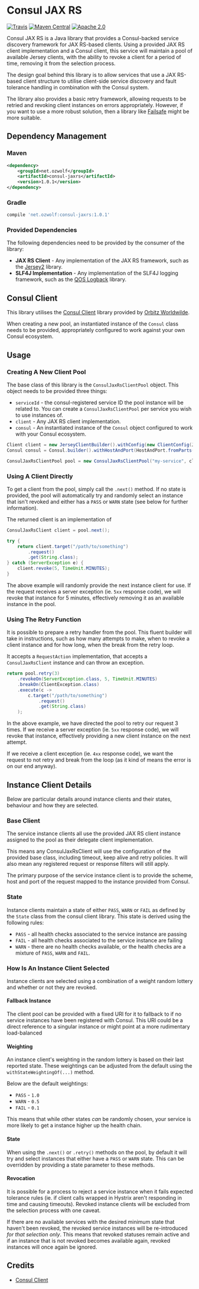 # Consul JAX RS

[![Travis](https://img.shields.io/travis/ozwolf-software/consul-jaxrs.svg?style=flat-square)](https://travis-ci.org/ozwolf-software/consul-jaxrs)
[![Maven Central](https://img.shields.io/maven-central/v/net.ozwolf/consul-jaxrs.svg?style=flat-square)](http://search.maven.org/#search%7Cgav%7C1%7Cg%3A%22net.ozwolf%22%20AND%20a%3A%22consul-jaxrs%22)
[![Apache 2.0](https://img.shields.io/badge/License-Apache%202.0-blue.svg?style=flat-square)](LICENSE)

Consul JAX RS is a Java library that provides a Consul-backed service discovery framework for JAX RS-based clients.  Using a provided JAX RS client implementation and a Consul client, this service will maintain a pool of available Jersey clients, with the ability to revoke a client for a period of time, removing it from the selection process.
  
The design goal behind this library is to allow services that use a JAX RS-based client structure to utilise client-side service discovery and fault tolerance handling in combination with the Consul system.

The library also provides a basic retry framework, allowing requests to be retried and revoking client instances on errors appropriately.  However, if you want to use a more robust solution, then a library like [Failsafe](https://github.com/jhalterman/failsafe) might be more suitable.

## Dependency Management

### Maven

```xml
<dependency>
    <groupId>net.ozwolf</groupId>
    <artifactId>consul-jaxrs</artifactId>
    <version>1.0.1</version>
</dependency>
```

### Gradle

```gradle
compile 'net.ozwolf:consul-jaxrs:1.0.1'
```

### Provided Dependencies

The following dependencies need to be provided by the consumer of the library:

+ **JAX RS Client** - Any implementation of the JAX RS framework, such as the [Jersey2](https://jersey.java.net/) library.
+ **SLF4J Implementation** - Any implementation of the SLF4J logging framework, such as the [QOS Logback](https://logback.qos.ch/) library.

## Consul Client

This library utilises the [Consul Client](https://github.com/OrbitzWorldwide/consul-client) library provided by [Orbitz Worldwilde](https://github.com/OrbitzWorldwide).

When creating a new pool, an instantiated instance of the `Consul` class needs to be provided, appropriately configured to work against your own Consul ecosystem.

## Usage

### Creating A New Client Pool

The base class of this library is the `ConsulJaxRsClientPool` object.  This object needs to be provided three things:

+ `serviceId` - the consul-registered service ID the pool instance will be related to.  You can create a `ConsulJaxRsClientPool` per service you wish to use instances of.
+ `client` - Any JAX RS client implementation.
+ `consul` - An instantiated instance of the `Consul` object configured to work with your Consul ecosystem.

```java
Client client = new JerseyClientBuilder().withConfig(new ClientConfig(JacksonJaxbJsonProvider.class)).build();
Consul consul = Consul.builder().withHostAndPort(HostAndPort.fromParts("consul.local", 8500)).build();

ConsulJaxRsClientPool pool = new ConsulJaxRsClientPool("my-service", client, consul);
```

### Using A Client Directly

To get a client from the pool, simply call the `.next()` method.  If no state is provided, the pool will automatically try and randomly select an instance that isn't revoked and either has a `PASS` or `WARN` state (see below for further information).

The returned client is an implementation of 

```java
ConsulJaxRsClient client = pool.next();

try {
    return client.target("/path/to/something")
        .request()
        .get(String.class);
} catch (ServerException e) {
    client.revoke(5, TimeUnit.MINUTES);
}
```

The above example will randomly provide the next instance client for use.  If the request receives a server exception (ie. `5xx` response code), we will revoke that instance for 5 minutes, effectively removing it as an available instance in the pool.

### Using The Retry Function

It is possible to prepare a retry handler from the pool.  This fluent builder will take in instructions, such as how many attempts to make, when to revoke a client instance and for how long, when the break from the retry loop.

It accepts a `RequestAction` implementation, that accepts a `ConsulJaxRsClient` instance and can throw an exception.

```java
return pool.retry(3)
    .revokeOn(ServerException.class, 5, TimeUnit.MINUTES)
    .breakOn(ClientException.class)
    .execute(c -> 
        c.target("/path/to/something")
            .request()
            .get(String.class)
    );
```

In the above example, we have directed the pool to retry our request 3 times.  If we receive a server exception (ie. `5xx` response code), we will revoke that instance, effectively providing a new client instance on the next attempt.
 
If we receive a client exception (ie. `4xx` response code), we want the request to not retry and break from the loop (as it kind of means the error is on our end anyway).

## Instance Client Details

Below are particular details around instance clients and their states, behaviour and how they are selected.

### Base Client

The service instance clients all use the provided JAX RS client instance assigned to the pool as their delegate client implementation.  

This means any ConsulJaxRsClient will use the configuration of the provided base class, including timeout, keep alive and retry policies.  It will also mean any registered request or response filters will still apply.
 
The primary purpose of the service instance client is to provide the scheme, host and port of the request mapped to the instance provided from Consul.

### State

Instance clients maintain a state of either `PASS`, `WARN` or `FAIL` as defined by the `State` class from the consul client library.  This state is derived using the following rules:

+ `PASS` - all health checks associated to the service instance are passing
+ `FAIL` - all health checks associated to the service instance are failing
+ `WARN` - there are no health checks available, or the health checks are a mixture of `PASS`, `WARN` and `FAIL`.

### How Is An Instance Client Selected

Instance clients are selected using a combination of a weight random lottery and whether or not they are revoked.

#### Fallback Instance

The client pool can be provided with a fixed URI for it to fallback to if no service instances have been registered with Consul.  This URI could be a direct reference to a singular instance or might point at a more rudimentary load-balanced 

#### Weighting

An instance client's weighting in the random lottery is based on their last reported state.  These weightings can be adjusted from the default using the `withStateWeightingOf(...)` method.  

Below are the default weightings:

+ `PASS` - `1.0`
+ `WARN` - `0.5`
+ `FAIL` - `0.1`

This means that while other states _can_ be randomly chosen, your service is more likely to get a instance higher up the health chain.

#### State

When using the `.next()` or `.retry()` methods on the pool, by default it will try and select instances that either have a `PASS` or `WARN` state.  This can be overridden by providing a state parameter to these methods.

#### Revocation

It is possible for a process to reject a service instance when it fails expected tolerance rules (ie. if client calls wrapped in Hystrix aren't responding in time and causing timeouts).  Revoked instance clients will be excluded from the selection process with one caveat.

If there are no available services with the desired minimum state that haven't been revoked, the revoked service instances will be re-introduced _for that selection only_.  This means that revoked statuses remain active and if an instance that is not revoked becomes available again, revoked instances will once again be ignored.

## Credits

+ [Consul Client](https://github.com/OrbitzWorldwide/consul-client)